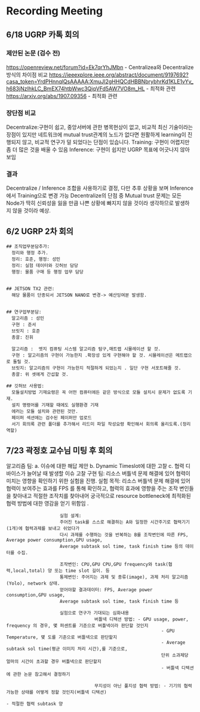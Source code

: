 # Recording Meeting

## 6/18 UGRP 카톡 회의

  
### 제안된 논문 (검수 전)
https://openreview.net/forum?id=Ek7qrYhJMbn  - Centralizea와 Decentralize 방식의 차이점 비교
https://ieeexplore.ieee.org/abstract/document/9197692?casa_token=YrdPHnnqlQsAAAAA:XmuJI2gHHQCdHBBNbrybhrKd1KLE1vYv_h683jNzIhkLC_BmEX74htbWwc3QjqVFd5AW7VO8m_HL - 최적화 관련
https://arxiv.org/abs/1907.09356 - 최적화 관련

### 장단점 비교
Decentralize:구현이 쉽고, 중앙서버에 관한 병목현상이 없고, 비교적 최신 기술이라는 장점이 있지만 
네트워크에 mutual trust관계의 노드가 없다면 원활하게 learning이 진행되지 않고, 비교적 연구가 덜 되었다는 단점이 있습니다.
Training: 구현이 어렵지만 좀 더 많은 것을 배울 수 있음
Inference: 구현이 쉽지만 UGRP 목표에 어긋나지 않아 보임

### 결과 
Decentralize / Inference 조합을 사용하기로 결정, 다만 추후 상황을 보며 Inference에서 Training으로 변경 가능
Decentralize의 단점 중 Mutual trust 문제는 모든 Node가 딱히 신뢰성을 잃을 만큼 나쁜 상황에 빠지지 않을 것이라 생각하므로 발생하지 않을 것이라 예상.


## 6/2 UGRP 2차 회의 
```
## 조직업무분담추가:
  정리와 행정 추가. 
  정리: 호준, 행정: 성민
  정리: 실험 데이터와 깃허브 담당
  행정: 물품 구매 등 행정 업무 담당


## JETSON TX2 관련:
  해당 물품이 단종되서 JETSON NANO로 변경-> 예산잉여분 발생함.


## 연구업부분담:
  알고리즘 : 성민
  구현 : 준서
  브릿지 : 호준 
  총괄: 진휘

  알고리즘 :  엣지 컴퓨팅 시스템 알고리즘 탐구,매트랩 시뮬레이션 할 것.
  구현 : 알고리즘의 구현이 가능한지 .확장성 있게 구현해야 할 것. 시뮬레이션은 메트랩으로 돌릴 것.
  브릿지: 알고리즘의 구현이 가능한지 적절하게 되었는지 . 일단 구현 서포트해줄 것.
  총괄: 위 셋에게 간섭할 것.

## 깃허브 사용법:
  모듈설치방법 기재요령은 꼭 어떤 컴퓨터에든 같은 방식으로 모듈 설치시 문제가 없도록 기재.
  설치 명령어를 기재할 때에도 실행환경 기재
  에러는 모듈 설치와 관련된 것만.
  페이퍼 섹션에는 검수된 페이퍼만 업로드
  서기 회의록 관련 폴더를 추가해서 리드미 파일 작성요령 확인해서 회의록 올리도록.(정리역할)
```
## 7/23 곽정호 교수님 미팅 후 회의 
  알고리즘 팀:
  a. 이슈에 대한 해답 제안
  b. Dynamic Timeslot에 대한 고찰
  c. 협력 디바이스가 늘어날 때 발생할 이슈 고찰
  구현 팀:
  리소스 버틀넥 문제 해결에 있어 협력이 미치는 영향을 확인하기 위한 실험을 진행.
                        실험 목적:  리소스 버틀넥 문제 해결에 있어 협력이 보여주는 효과를 FPS 를 통해 확인하고,
                        협력의 효과에 영향을 주는 조작 변인들을 찾아내고 적절한 조작치를 찾아내어 궁극적으로
                        resource bottleneck에 최적화된 협력 방법에 대한 영감을 얻기 위함임 .

                        실험 설계:
                        주어진 task를 스스로 해결하는 A와 일정한 시간주기로 협력기기(1개)에 협력과제를 보내고 쉬었다가
                        다시 과제를 수행하는 것을 반복하는 B를 조작변인에 따른 FPS, Average power consumption,GPU usage,
                        Average subtask sol time, task finish time 등의 데이터를 수집.
                        
                        조작변인: CPU,GPU CPU,GPU frequency와 task(협력,local,total) 양 또는 time slot 길이. 등
                        통제변인: 주어지는 과제 및 종류(image), 과제 처리 알고리즘(Yolo), network 상태.
                        얻어야할 결과데이터: FPS, Average power consumption,GPU usage,
                        Average subtask sol time, task finish time 등

                        실험으로 연구가 기대되는 심화내용
                                     버틀넥 디텍션 방법: - GPU usage, power, frequency 의 경우, 몇 퍼센트를 기준으로 버틀넥이라 판단할 것인지
                                                              - GPU Temperature, 몇 도를 기준으로 버틀넥으로 판단할지
                                                              - Average subtask sol time(평균 이미지 처리 시간),를 기준으로, 
                                                              단위 소과제당 얼마의 시간이 초과할 경우 버틀넥으로 판단할지
                                                              - 버틀넥 디텍션에 관한 논문 참고해서 결정하기

                                     무지성이 아닌 풀지성 협력 방법: - 기기의 협력 가능한 상태를 어떻게 정할 것인지(버틀넥 디텍션)
                                                                             - 적절한 협력 subtask 양
                                                                              
